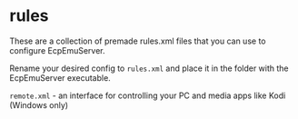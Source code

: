 # rules
These are a collection of premade rules.xml files that you can use to configure EcpEmuServer.

Rename your desired config to ``rules.xml`` and place it in the folder with the EcpEmuServer executable.

``remote.xml`` - an interface for controlling your PC and media apps like Kodi (Windows only)